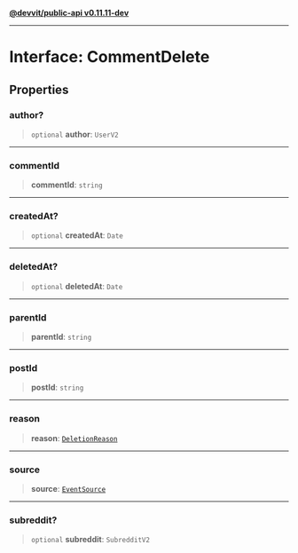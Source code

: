 [**@devvit/public-api v0.11.11-dev**](../../../../README.md)

---

# Interface: CommentDelete

## Properties

<a id="author"></a>

### author?

> `optional` **author**: `UserV2`

---

<a id="commentid"></a>

### commentId

> **commentId**: `string`

---

<a id="createdat"></a>

### createdAt?

> `optional` **createdAt**: `Date`

---

<a id="deletedat"></a>

### deletedAt?

> `optional` **deletedAt**: `Date`

---

<a id="parentid"></a>

### parentId

> **parentId**: `string`

---

<a id="postid"></a>

### postId

> **postId**: `string`

---

<a id="reason"></a>

### reason

> **reason**: [`DeletionReason`](../../../../enumerations/DeletionReason.md)

---

<a id="source"></a>

### source

> **source**: [`EventSource`](../../../../enumerations/EventSource.md)

---

<a id="subreddit"></a>

### subreddit?

> `optional` **subreddit**: `SubredditV2`
